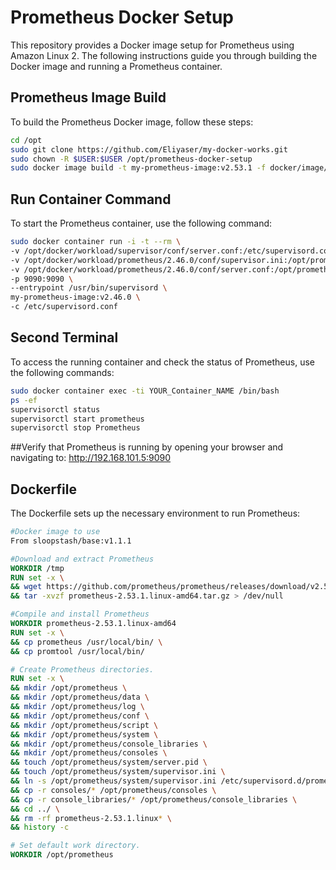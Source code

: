 
# Prometheus Docker Setup

This repository provides a Docker image setup for Prometheus using Amazon Linux 2. The following instructions guide you through building the Docker image and running a Prometheus container.

## Prometheus Image Build

To build the Prometheus Docker image, follow these steps:

```sh
cd /opt
sudo git clone https://github.com/Eliyaser/my-docker-works.git
sudo chown -R $USER:$USER /opt/prometheus-docker-setup 
sudo docker image build -t my-prometheus-image:v2.53.1 -f docker/image/prometheus/2.46.0/amazon-linux-2.dockerfile docker/image/prometheus/2.53.1/context
 ```

## Run Container Command

To start the Prometheus container, use the following command:

```sh
sudo docker container run -i -t --rm \
-v /opt/docker/workload/supervisor/conf/server.conf:/etc/supervisord.conf \
-v /opt/docker/workload/prometheus/2.46.0/conf/supervisor.ini:/opt/prometheus/system/supervisor.ini \
-v /opt/docker/workload/prometheus/2.46.0/conf/server.conf:/opt/prometheus/prometheus.yml \
-p 9090:9090 \
--entrypoint /usr/bin/supervisord \
my-prometheus-image:v2.46.0 \
-c /etc/supervisord.conf
 ```
## Second Terminal

To access the running container and check the status of Prometheus, use the following commands:

```sh
sudo docker container exec -ti YOUR_Container_NAME /bin/bash
ps -ef
supervisorctl status
supervisorctl start prometheus
supervisorctl stop Prometheus
 ```

##Verify that Prometheus is running by opening your browser and navigating to:
http://192.168.101.5:9090


## Dockerfile

The Dockerfile sets up the necessary environment to run Prometheus:

```Dockerfile
#Docker image to use
From sloopstash/base:v1.1.1

#Download and extract Prometheus
WORKDIR /tmp
RUN set -x \
&& wget https://github.com/prometheus/prometheus/releases/download/v2.53.1/prometheus-2.53.1.linux-amd64.tar.gz --quiet \
&& tar -xvzf prometheus-2.53.1.linux-amd64.tar.gz > /dev/null

#Compile and install Prometheus
WORKDIR prometheus-2.53.1.linux-amd64
RUN set -x \
&& cp prometheus /usr/local/bin/ \
&& cp promtool /usr/local/bin/

# Create Prometheus directories.
RUN set -x \
&& mkdir /opt/prometheus \
&& mkdir /opt/prometheus/data \
&& mkdir /opt/prometheus/log \
&& mkdir /opt/prometheus/conf \
&& mkdir /opt/prometheus/script \
&& mkdir /opt/prometheus/system \
&& mkdir /opt/prometheus/console_libraries \
&& mkdir /opt/prometheus/consoles \
&& touch /opt/prometheus/system/server.pid \
&& touch /opt/prometheus/system/supervisor.ini \
&& ln -s /opt/prometheus/system/supervisor.ini /etc/supervisord.d/prometheus.ini \
&& cp -r consoles/* /opt/prometheus/consoles \
&& cp -r console_libraries/* /opt/prometheus/console_libraries \
&& cd ../ \
&& rm -rf prometheus-2.53.1.linux* \
&& history -c

# Set default work directory.
WORKDIR /opt/prometheus


 ```
